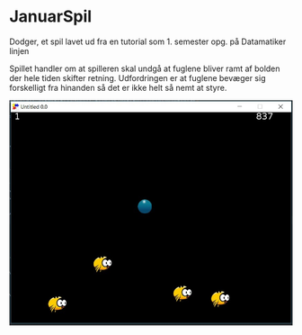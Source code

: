 # JanuarSpil
Dodger, et spil lavet ud fra en tutorial som 1. semester opg. på Datamatiker linjen

Spillet handler om at spilleren skal undgå at fuglene bliver ramt af bolden der hele tiden skifter retning.
Udfordringen er at fuglene bevæger sig forskelligt fra hinanden så det er ikke helt så nemt at styre.

![Screenshot](https://github.com/CTFlink/JanuarSpil/blob/master/dodger.jpg)
